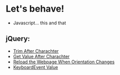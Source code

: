 # Let's behave!

* Javascript... this and that

## jQuery:
* [Trim After Charachter](trim-after-char.md)
* [Get Value After Charachter](get-value-after-char.md)
* [Reload the Webpage When Orientation Changes](on-orientation-change.md)
* [KeyboardEvent Value](keyboard-event-value.md)
